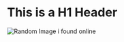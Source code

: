 # This is a H1 Header

![Random Image i found online](https://i.ibb.co/X7fCB99/diego-ph-f-Iq0t-ET6llw-unsplash.jpg)



